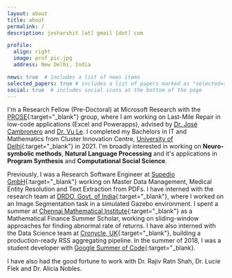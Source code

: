 ```yaml
---
layout: about
title: about
permalink: /
description: josharshit [at] gmail [dot] com

profile:
  align: right
  image: prof_pic.jpg
  address: New Delhi, India

news: true  # includes a list of news items
selected_papers: true # includes a list of papers marked as "selected={true}"
social: true  # includes social icons at the bottom of the page
---
```


I'm a Research Fellow (Pre-Doctoral) at Microsoft Research with the [PROSE](https://www.microsoft.com/en-us/research/group/prose/){:target="\_blank"} group, where I am working on Last-Mile Repair in low-code applications (Excel and Powerapps), advised by [Dr. José Cambronero](https://www.josecambronero.com/) and [Dr. Vu Le](https://www.vuminhle.com/).
I completed my Bachelors in IT and Mathematics from Cluster Innovation Centre, [University of Delhi](https://du.ac.in){:target="\_blank"} in 2021.
I'm broadly interested in working on **Neuro-symbolic methods**, **Natural Language Processing** and it's applications in **Program Synthesis** and **Computational Social Science**. 

Previously, I was a Research Software Engineer at [Supedio GmbH](https://supedio.com){:target="\_blank"} working on Master Data Management, Medical Entity Resolution and Text Extraction from PDFs.
I have interned with the research team at [DRDO, Govt. of India](https://www.drdo.gov.in/home){:target="\_blank"}, where I worked on an Image Segmentation task in a simulated Gazebo environment.
I spent a summer at [Chennai Mathematical Institute](https://www.cmi.ac.in/){:target="\_blank"} as a Mathematical Finance Summer Scholar, working on sliding-window approaches for finding abnormal rate of returns.
I have also interned with the Data Science team at [Cronycle, UK](https://cronycle.com){:target="\_blank"}, building a production-ready RSS aggregating pipeline. In the summer of 2018, I was a student developer with [Google Summer of Code](https://summerofcode.withgoogle.com/){:target="\_blank}.

I have also had the good fortune to work with Dr. Rajiv Ratn Shah, Dr. Lucie Flek and Dr. Alicia Nobles.
